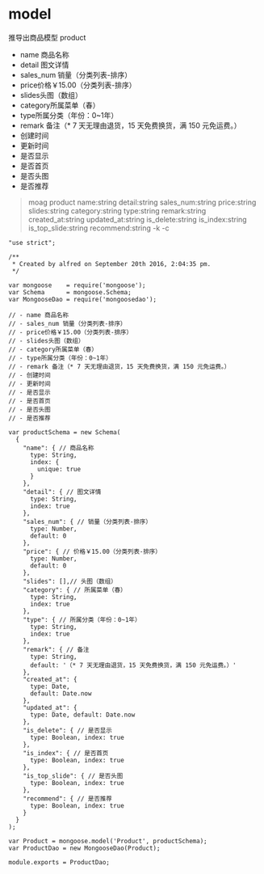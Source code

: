 # model

推导出商品模型
product

- name 商品名称 
- detail 图文详情
- sales_num 销量（分类列表-排序）
- price价格￥15.00（分类列表-排序）
- slides头图（数组）
- category所属菜单（春）
- type所属分类（年份：0~1年）
- remark 备注（* 7 天无理由退货，15 天免费换货，满 150 元免运费。）
- 创建时间
- 更新时间
- 是否显示
- 是否首页
- 是否头图
- 是否推荐

> moag product name:string detail:string sales_num:string price:string slides:string category:string type:string remark:string created_at:string updated_at:string is_delete:string is_index:string is_top_slide:string recommend:string -k -c

```
"use strict";

/**
 * Created by alfred on September 20th 2016, 2:04:35 pm.
 */

var mongoose    = require('mongoose');
var Schema      = mongoose.Schema;
var MongooseDao = require('mongoosedao');

// - name 商品名称
// - sales_num 销量（分类列表-排序）
// - price价格￥15.00（分类列表-排序）
// - slides头图（数组）
// - category所属菜单（春）
// - type所属分类（年份：0~1年）
// - remark 备注（* 7 天无理由退货，15 天免费换货，满 150 元免运费。）
// - 创建时间
// - 更新时间
// - 是否显示
// - 是否首页
// - 是否头图
// - 是否推荐

var productSchema = new Schema(
  {
    "name": { // 商品名称
      type: String, 
      index: {
        unique: true
      }
    },
    "detail": { // 图文详情
      type: String, 
      index: true
    },
    "sales_num": { // 销量（分类列表-排序）
      type: Number, 
      default: 0 
    },
    "price": { // 价格￥15.00（分类列表-排序）
      type: Number, 
      default: 0 
    },
    "slides": [],// 头图（数组）
    "category": { // 所属菜单（春）
      type: String, 
      index: true
    },
    "type": { // 所属分类（年份：0~1年）
      type: String, 
      index: true
    },
    "remark": { // 备注
      type: String, 
      default: '（* 7 天无理由退货，15 天免费换货，满 150 元免运费。）' 
    },
    "created_at": { 
      type: Date, 
      default: Date.now 
    },
    "updated_at": { 
      type: Date, default: Date.now 
    },
    "is_delete": { // 是否显示
      type: Boolean, index: true 
    },
    "is_index": { // 是否首页
      type: Boolean, index: true 
    },
    "is_top_slide": { // 是否头图
      type: Boolean, index: true 
    },
    "recommend": { // 是否推荐
      type: Boolean, index: true 
    }
  }
);

var Product = mongoose.model('Product', productSchema);
var ProductDao = new MongooseDao(Product);
 
module.exports = ProductDao;
```